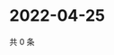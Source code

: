 # 2022-04-25

共 0 条

<!-- BEGIN WEIBO -->
<!-- 最后更新时间 Mon Apr 25 2022 12:20:19 GMT+0800 (China Standard Time) -->

<!-- END WEIBO -->
